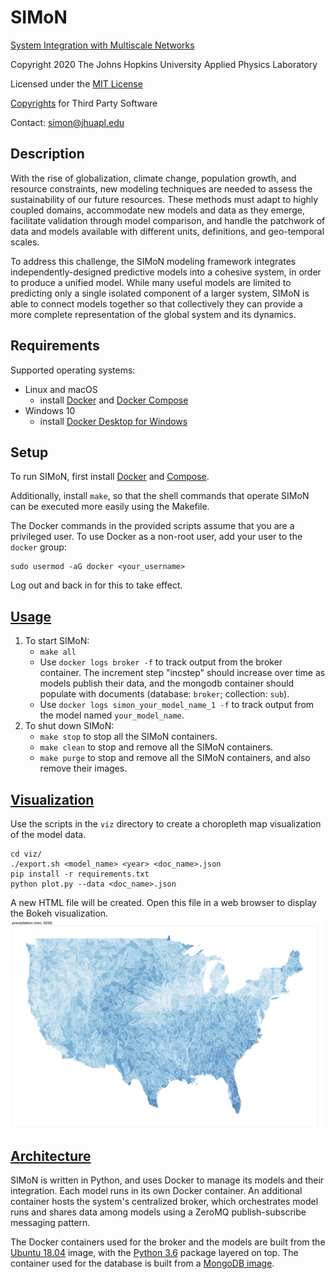 # SIMoN

[System Integration with Multiscale Networks](SIMoN.pdf)

Copyright 2020 The Johns Hopkins University Applied Physics Laboratory

Licensed under the [MIT License](LICENSE.md)

[Copyrights](Third&#32;Party&#32;Copyrights.pdf) for Third Party Software

Contact: simon@jhuapl.edu

## Description

With the rise of globalization, climate change, population growth, and resource constraints, new modeling techniques are needed to assess the sustainability of our future resources. These methods must adapt to highly coupled domains, accommodate new models and data as they emerge, facilitate validation through model comparison, and handle the patchwork of data and models available with different units, definitions, and geo-temporal scales.

To address this challenge, the SIMoN modeling framework integrates independently-designed predictive models into a cohesive system, in order to produce a unified model. While many useful models are limited to predicting only a single isolated component of a larger system, SIMoN is able to connect models together so that collectively they can provide a more complete representation of the global system and its dynamics.

## Requirements

Supported operating systems:
 - Linux and macOS
   - install [Docker](https://docs.docker.com/install/) and [Docker Compose](https://docs.docker.com/compose/install/)
 - Windows 10
   - install [Docker Desktop for Windows](https://hub.docker.com/editions/community/docker-ce-desktop-windows/)

## Setup

To run SIMoN, first install [Docker](https://docs.docker.com/install/) and [Compose](https://docs.docker.com/compose/install/).

Additionally, install `make`, so that the shell commands that operate SIMoN can be executed more easily using the Makefile.

The Docker commands in the provided scripts assume that you are a privileged user. To use Docker as a non-root user, add your user to the `docker` group:
```
sudo usermod -aG docker <your_username>
```
Log out and back in for this to take effect.

## [Usage](models/README.md)

1. To start SIMoN:
    * `make all`
    * Use `docker logs broker -f` to track output from the broker container. The increment step "incstep" should increase over time as models publish their data, and the mongodb container should populate with documents (database: `broker`; collection: `sub`).
    * Use `docker logs simon_your_model_name_1 -f` to track output from the model named `your_model_name`.
2.  To shut down SIMoN:
    * `make stop` to stop all the SIMoN containers.
    * `make clean` to stop and remove all the SIMoN containers.
    * `make purge` to stop and remove all the SIMoN containers, and also remove their images.

## [Visualization](viz/README.md)

Use the scripts in the `viz` directory to create a choropleth map visualization of the model data.
```
cd viz/
./export.sh <model_name> <year> <doc_name>.json
pip install -r requirements.txt
python plot.py --data <doc_name>.json
```
A new HTML file will be created. Open this file in a web browser to display the Bokeh visualization.
![precipitation](viz/demo/2035_precipitation.png)

## [Architecture](broker/README.md)

SIMoN is written in Python, and uses Docker to manage its models and their integration. Each model runs in its own Docker container. An additional container hosts the system's centralized broker, which orchestrates model runs and shares data among models using a ZeroMQ publish-subscribe messaging pattern.

The Docker containers used for the broker and the models are built from the [Ubuntu 18.04](https://hub.docker.com/_/ubuntu/) image, with the [Python 3.6](https://packages.ubuntu.com/bionic-updates/python3-dev) package layered on top. The container used for the database is built from a [MongoDB image](https://hub.docker.com/_/mongo/).

